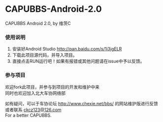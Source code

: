 # CAPUBBS-Android-2.0
CAPUBBS Android 2.0, by 维茨C

### 使用说明
  1. 安装好Android Studio http://pan.baidu.com/s/1i3jgELR
  2. 下载此项目源代码，并导入项目。
  3. 直接点击RUN运行吧！如果有报错或其他问题请在issue中予以反馈。

### 参与项目
欢迎fork此项目，并参与到项目的开发和维护中来  
同时也欢迎加入北大车协网络部  
  
如有疑问，可以于车协论坛 http://www.chexie.net/bbs/ 的网站维护版进行反馈  
或者联系 ckcz123@126.com  
For a better CAPUBBS.  
